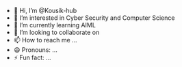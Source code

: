 - 👋 Hi, I’m @Kousik-hub
- 👀 I’m interested in Cyber Security and Computer Science 
- 🌱 I’m currently learning AIML
- 💞️ I’m looking to collaborate on 
- 📫 How to reach me ...
- 😄 Pronouns: ...
- ⚡ Fun fact: ...

<!---
Kousik-hub/Kousik-hub is a ✨ special ✨ repository because its `README.md` (this file) appears on your GitHub profile.
You can click the Preview link to take a look at your changes.
--->
